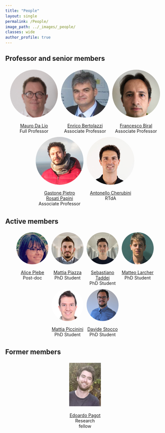 ```yaml
---
title: "People"
layout: single
permalink: /People/
image_path: ../_images/_people/
classes: wide
author_profile: true
---
```

<style>
  .inner {
    max-width: 95%;
  }

  .member-container {
    display: flex;
    flex-wrap: wrap;
    justify-content: center;
  }

  .member-container .member {
    text-align: center;
    margin: 5px;
    flex: 1 0 50%;
    max-width: 30%;
    min-width: 100px;
  }

  .member-container .member .image-container {
    width: 100%;
    padding-bottom: 0%;
    position: relative;
    border-radius: 50%;
    overflow: hidden;
  }

  .member-container .member .image-container:before {
    content: "";
    display: block;
    padding-top: 100%;
  }

  .member-container .member .image-container img {
    width: 100%;
    height: 100%;
    object-fit: cover;
    object-position: top center;
    position: absolute;
    top: 0;
    left: 0;
  }

  .member-container2 {
    display: flex;
    flex-wrap: wrap;
    justify-content: center;
  }

  .member-container2 .member2 {
    text-align: center;
    margin: 5px;
    flex: 1 0 30%;
    max-width: 20%;
    min-width: 80px;
  }

  .member-container2 .member2 .image-container2 {
    width: 100%;
    padding-bottom: 0%;
    position: relative;
    border-radius: 50%;
    overflow: hidden;
  }

  .member-container2 .member2 .image-container2:before {
    content: "";
    display: block;
    padding-top: 100%;
  }

  .member-container2 .member2 .image-container2 img {
    width: 100%;
    height: 100%;
    object-fit: cover;
    object-position: top center;
    position: absolute;
    top: 0;
    left: 0;
  }

  .member-container3 {
    display: flex;
    flex-wrap: wrap;
    justify-content: center;
  }

  .member-container3 .member3 {
    text-align: center;
    margin: 5px;
    flex: 1 0 30%;
    max-width: 20%;
    min-width: 80px;
  }

  .member-container3 .member3 .image-container3 {
    width: 100%;
    padding-bottom: 0%;
    position: relative;
    border-radius: 50%;
    overflow: hidden;
  }

  .member-container3 .member3 .image-container3:before {
    content: "";
    display: block;
    padding-top: 100%;
  }

  .member-container3 .member3 .image-container3 img {
    width: 100%;
    height: 100%;
    object-fit: cover;
    object-position: top center;
    position: absolute;
    top: 0;
    left: 0;
  }

</style>

  <h2>Professor and senior members</h2>
  <div class="member-container">
    <div class="member">
      <a href="/People/MauroDaLio">
        <div class="image-container">
          <img src="../_images/_people/mauro_da_lio.jpg" alt="Mauro Da Lio">
        </div>
      </a>
      <br>
      <a href="/People/MauroDaLio"> <span>Mauro Da Lio</span> </a>
      <br>
      <span>Full Professor</span>
    </div>
    <div class="member">
      <a href="/People/EnricoBertolazzi">
        <div class="image-container">
          <img src="../_images/_people/enrico_bertolazzi.jpg" alt="Enrico Bertolazzi">
        </div>
      </a>
      <br>
      <a href="/People/EnricoBertolazzi"> <span>Enrico Bertolazzi</span> </a>
      <br>
      <span>Associate Professor</span>
    </div>
    <div class="member">
      <a href="/People/FrancescoBiral">
        <div class="image-container">
          <img src="../_images/_people/francesco_biral.jpg" alt="Francesco Biral">
        </div>
      </a>
      <br>
      <a href="/People/FrancescoBiral"> <span>Francesco Biral</span> </a>
      <br>
      <span>Associate Professor</span>
    </div>
    <div class="member">
      <a href="/People/GastonePietroRosatiPapini">
        <div class="image-container">
          <img src="../_images/_people/gastone_rosati.jpg" alt="Gastone Pietro Rosati Papini">
        </div>
      </a>
      <br>
      <a href="/People/GastonePietroRosatiPapini"> <span>Gastone Pietro <br> Rosati Papini</span> </a>
      <br>
      <span>Associate Professor</span>
    </div>
    <div class="member">
      <a href="/People/AntonelloCherubini">
        <div class="image-container">
          <img src="../_images/_people/antonello_cherubini.jpg" alt="Antonello Cherubini">
        </div>
      </a>
      <br>
      <a href="/People/AntonelloCherubini"> <span>Antonello Cherubini</span> </a>
      <br>
      <span>RTdA</span>
    </div>
  </div>

  <h2>Active members</h2>
  <div class="member-container2">
    <div class="member2">
      <a href="/People/AlicePlebe">
        <div class="image-container2">
          <img src="../_images/_people/alice_plebe.jpg" alt="Alice Plebe">
        </div>
      </a>
      <br>
      <a href="/People/AlicePlebe"> <span>Alice Plebe</span> </a>
      <br>
      <span>Post-doc</span>
    </div>
    <div class="member2">
      <a href="/People/MattiaPiazza">
        <div class="image-container2">
          <img src="../_images/_people/MattiaPiazza.jpeg" alt="Mattia Piazza">
        </div>
      </a>
      <br>
      <a href="/People/MattiaPiazza"> <span>Mattia Piazza</span> </a>
      <br>
      <span>PhD Student</span>
    </div>
    <div class="member2">
      <a href="/People/SebastianoTaddei">
        <div class="image-container2">
          <img src="../_images/_people/sebastiano_taddei.jpg" alt="Sebastiano Taddei">
        </div>
      </a>
      <br>
      <a href="/People/SebastianoTaddei"> <span>Sebastiano Taddei</span> </a>
      <br>
      <span>PhD Student</span>
    </div>
    <div class="member2">
      <a href="/People/MatteoLarcher">
        <div class="image-container2">
          <img src="../_images/_people/matteo_larcher.jpg" alt="Matteo Larcher">
        </div>
      </a>
      <br>
      <a href="/People/MatteoLarcher"> <span>Matteo Larcher</span> </a>
      <br>
      <span>PhD Student</span>
    </div>
    <div class="member2">
      <a href="/People/MattiaPiccinini">
        <div class="image-container2">
          <img src="../_images/_people/mattia_piccinini.JPG" alt="Mattia Piccinini">
        </div>
      </a>
      <br>
      <a href="/People/MattiaPiccinini"> <span>Mattia Piccinini</span> </a>
      <br>
      <span>PhD Student</span>
    </div>
    <div class="member2">
      <a href="/People/DavideStocco">
        <div class="image-container2">
          <img src="../_images/_people/davide_stocco.jpg" alt="Davide Stocco">
        </div>
        <br>
      </a>
      <a href="/People/DavideStocco"> <span>Davide Stocco</span> </a>
      <br>
      <span>PhD Student</span>
    </div>
  </div>

  <h2>Former members</h2>
  <div class="member-container3">
    <div class="member3">
      <a href="/People/EdoardoPagot">
        <div class="image-container2">
          <img src="../_images/_people/edoardo_pagot.jpg" alt="Edoardo Pagot">
        </div>
      </a>
      <br>
      <a href="/People/EdoardoPagot"> <span>Edoardo Pagot</span> </a>
      <br>
      <span>Research fellow</span>
    </div>
  </div>
  